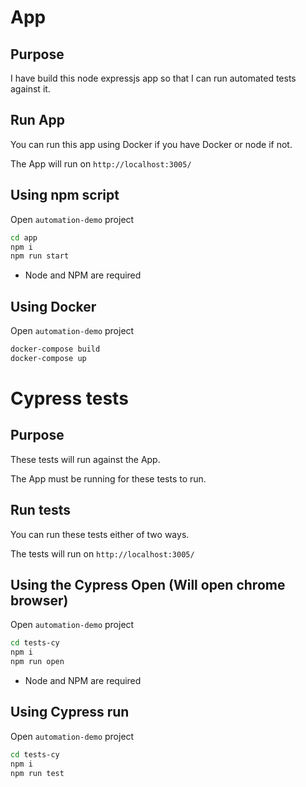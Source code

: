 # App

## Purpose
I have build this node expressjs app so that I can run automated tests against it.

## Run App
You can run this app using Docker if you have Docker or node if not.

The App will run on `http://localhost:3005/`

## Using npm script
Open `automation-demo` project

```bash
cd app
npm i
npm run start
```

* Node and NPM are required

## Using Docker
Open `automation-demo` project

```bash
docker-compose build
docker-compose up
```

# Cypress tests

## Purpose
These tests will run against the App.

The App must be running for these tests to run.

## Run tests
You can run these tests either of two ways.

The tests will run on `http://localhost:3005/`

## Using the Cypress Open (Will open chrome browser)
Open `automation-demo` project

```bash
cd tests-cy
npm i
npm run open
```

* Node and NPM are required

## Using Cypress run
Open `automation-demo` project

```bash
cd tests-cy
npm i
npm run test
```
